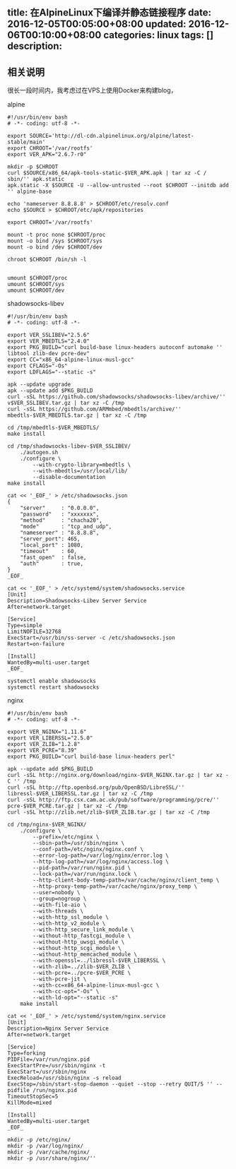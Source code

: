 title: 在AlpineLinux下编译并静态链接程序
date: 2016-12-05T00:05:00+08:00
updated: 2016-12-06T00:10:00+08:00
categories: linux
tags: []
description:
---

## 相关说明

很长一段时间内，我考虑过在VPS上使用Docker来构建blog，

alpine

	#!/usr/bin/env bash
	# -*- coding: utf-8 -*-
	
	export SOURCE='http://dl-cdn.alpinelinux.org/alpine/latest-stable/main'
	export CHROOT='/var/rootfs'
	export VER_APK="2.6.7-r0"
	
	mkdir -p $CHROOT
	curl $SOURCE/x86_64/apk-tools-static-$VER_APK.apk | tar xz -C / sbin/'' apk.static
	apk.static -X $SOURCE -U --allow-untrusted --root $CHROOT --initdb add '' alpine-base
	
	echo 'nameserver 8.8.8.8' > $CHROOT/etc/resolv.conf
	echo $SOURCE > $CHROOT/etc/apk/repositories
	
	export CHROOT='/var/rootfs'
	
	mount -t proc none $CHROOT/proc
	mount -o bind /sys $CHROOT/sys
	mount -o bind /dev $CHROOT/dev
	
	chroot $CHROOT /bin/sh -l
	
	
	umount $CHROOT/proc
	umount $CHROOT/sys
	umount $CHROOT/dev

shadowsocks-libev

	#!/usr/bin/env bash
	# -*- coding: utf-8 -*-
	
	export VER_SSLIBEV="2.5.6"
	export VER_MBEDTLS="2.4.0"
	export PKG_BUILD="curl build-base linux-headers autoconf automake '' libtool zlib-dev pcre-dev"
	export CC="x86_64-alpine-linux-musl-gcc"
	export CFLAGS="-Os"
	export LDFLAGS="--static -s"
	
	apk --update upgrade
	apk --update add $PKG_BUILD
	curl -sSL https://github.com/shadowsocks/shadowsocks-libev/archive/'' v$VER_SSLIBEV.tar.gz | tar xz -C /tmp
	curl -sSL https://github.com/ARMmbed/mbedtls/archive/'' mbedtls-$VER_MBEDTLS.tar.gz | tar xz -C /tmp
	
	cd /tmp/mbedtls-$VER_MBEDTLS/
	make install
	
	cd /tmp/shadowsocks-libev-$VER_SSLIBEV/
	    ./autogen.sh
	    ./configure \
	        --with-crypto-library=mbedtls \
	        --with-mbedtls=/usr/local/lib/
	        --disable-documentation
	make install
	
	cat << '_EOF_' > /etc/shadowsocks.json
	{
	    "server"     : "0.0.0.0",
	    "password"   : "xxxxxxx",
	    "method"     : "chacha20",
	    "mode"       : "tcp_and_udp",
	    "nameserver" : "8.8.8.8",
	    "server_port": 465,
	    "local_port" : 1080,
	    "timeout"    : 60,
	    "fast_open"  : false,
	    "auth"       : true,
	}
	_EOF_
	
	cat << '_EOF_' > /etc/systemd/system/shadowsocks.service
	[Unit]
	Description=Shadowsocks-Libev Server Service
	After=network.target
	
	[Service]
	Type=simple
	LimitNOFILE=32768
	ExecStart=/usr/bin/ss-server -c /etc/shadowsocks.json
	Restart=on-failure
	
	[Install]
	WantedBy=multi-user.target
	_EOF_
	
	systemctl enable shadowsocks
	systemctl restart shadowsocks

nginx

	#!/usr/bin/env bash
	# -*- coding: utf-8 -*-
	
	export VER_NGINX="1.11.6"
	export VER_LIBERSSL="2.5.0"
	export VER_ZLIB="1.2.8"
	export VER_PCRE="8.39"
	export PKG_BUILD="curl build-base linux-headers perl"
	
	apk --update add $PKG_BUILD
	curl -sSL http://nginx.org/download/nginx-$VER_NGINX.tar.gz | tar xz -C '' /tmp
	curl -sSL http://ftp.openbsd.org/pub/OpenBSD/LibreSSL/'' libressl-$VER_LIBERSSL.tar.gz | tar xz -C /tmp
	curl -sSL http://ftp.csx.cam.ac.uk/pub/software/programming/pcre/'' pcre-$VER_PCRE.tar.gz | tar xz -C /tmp
	curl -sSL http://zlib.net/zlib-$VER_ZLIB.tar.gz | tar xz -C /tmp
	
	cd /tmp/nginx-$VER_NGINX/
	    ./configure \
	        --prefix=/etc/nginx \
	        --sbin-path=/usr/sbin/nginx \
	        --conf-path=/etc/nginx/nginx.conf \
	        --error-log-path=/var/log/nginx/error.log \
	        --http-log-path=/var/log/nginx/access.log \
	        --pid-path=/var/run/nginx.pid \
	        --lock-path=/var/run/nginx.lock \
	        --http-client-body-temp-path=/var/cache/nginx/client_temp \
	        --http-proxy-temp-path=/var/cache/nginx/proxy_temp \
	        --user=nobody \
	        --group=nogroup \
	        --with-file-aio \
	        --with-threads \
	        --with-http_ssl_module \
	        --with-http_v2_module \
	        --with-http_secure_link_module \
	        --without-http_fastcgi_module \
	        --without-http_uwsgi_module \
	        --without-http_scgi_module \
	        --without-http_memcached_module \
	        --with-openssl=../libressl-$VER_LIBERSSL \
	        --with-zlib=../zlib-$VER_ZLIB \
	        --with-pcre=../pcre-$VER_PCRE \
	        --with-pcre-jit \
	        --with-cc=x86_64-alpine-linux-musl-gcc \
	        --with-cc-opt="-Os" \
	        --with-ld-opt="--static -s"
	    make install
	
	cat << '_EOF_' > /etc/systemd/system/nginx.service
	[Unit]
	Description=Nginx Server Service
	After=network.target
	
	[Service]
	Type=forking
	PIDFile=/var/run/nginx.pid
	ExecStartPre=/usr/sbin/nginx -t
	ExecStart=/usr/sbin/nginx
	ExecReload=/usr/sbin/nginx -s reload
	ExecStop=/sbin/start-stop-daemon --quiet --stop --retry QUIT/5 '' --pidfile /run/nginx.pid
	TimeoutStopSec=5
	KillMode=mixed
	
	[Install]
	WantedBy=multi-user.target
	_EOF_
	
	mkdir -p /etc/nginx/
	mkdir -p /var/log/nginx/
	mkdir -p /var/cache/nginx/
	mkdir -p /usr/share/nginx/'' 